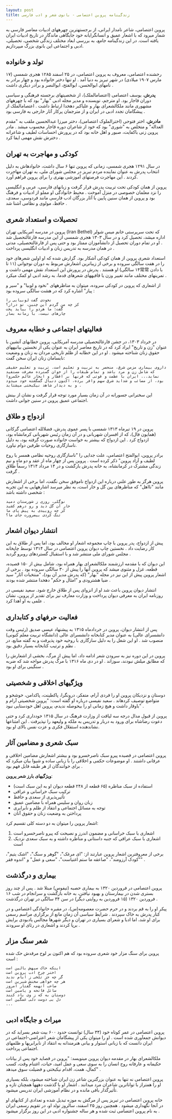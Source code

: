 ```yaml
---
layout: post
title: زندگینامه پروین اعتصامی - بانوی شعر و ادب فارسی
---
```


پروین اعتصامی، شاعر نامدار ایرانی، از برجستهترین چهرههای ادبیات معاصر فارسی به شمار میرود که با اشعار عمیق و انسانگرایانه خود جایگاهی ماندگار در تاریخ ادبیات ایران یافته است. در این زندگینامه جامع، به بررسی ابعاد مختلف زندگی شخصی، تحصیلی، ادبی و اجتماعی این بانوی بزرگ میپردازیم.

## تولد و خانواده

رخشنده اعتصامی، معروف به پروین اعتصامی، در ۲۵ اسفند ۱۲۸۵ هجری شمسی (۱۷ مارس ۱۹۰۷ میلادی) در شهر تبریز به دنیا آمد . او تنها دختر خانواده بود و چهار برادر به نامهای ابوالحسن، ابوالفتح، ابوالنصر و برادر دیگری داشت .

**پدرش**، یوسف اعتصامی (اعتصامالملک)، از شخصیتهای برجسته فرهنگی و سیاسی دوران قاجار بود. او مترجم، نویسنده و مدیر مجله ادبی "بهار" بود که با چهرههای مشهوری مانند ملکالشعرای بهار و علیاکبر دهخدا ارتباط داشت . اعتصامالملک از پیشگامان تجدد ادبی در ایران و از مترجمان پرکار آثار خارجی به فارسی بود .

**مادرش**، اختر فتوحی (اخترالملوک اعتصامی)، دختر میرزا عبدالحسین ملقب به "مقدم العداله" و متخلص به "شوری" بود که خود از شاعران دوره قاجار محسوب میشد . مادر پروین زنی باکفایت، صبور و اهل خانه بود که در پرورش احساسات لطیف و شاعرانه دخترش نقش مهمی ایفا کرد .

## کودکی و مهاجرت به تهران

در سال ۱۲۹۱ هجری شمسی، زمانی که پروین تنها ۶ سال داشت، خانوادهاش به دلیل انتخاب پدرش به عنوان نماینده مردم تبریز در مجلس شورای ملی، به تهران مهاجرت کردند . این مهاجرت فرصتهای آموزشی بهتری را برای پروین فراهم آورد.

پروین از همان کودکی تحت تربیت پدرش قرار گرفت و زبانهای فارسی، عربی و انگلیسی را نزد معلمان خصوصی در منزل آموخت . محیط خانوادگی او مملو از ادبیات و فرهنگ بود و پروین از همان سنین پایین با آثار بزرگان ادب فارسی مانند فردوسی، سعدی، حافظ، مولوی و نظامی آشنا شد .

## تحصیلات و استعداد شعری

پروین در مدرسه آمریکایی تهران (Iran Bethel) که تحت سرپرستی خانم میس شولر اداره میشد، تحصیل کرد و در سال ۱۳۰۳ هجری شمسی از این مدرسه فارغالتحصیل شد . او در تمام دوران تحصیل از دانشآموزان ممتاز بود و حتی پس از فارغالتحصیلی، مدتی در همان مدرسه به تدریس زبان و ادبیات انگلیسی پرداخت .

استعداد شعری پروین از همان کودکی آشکار بود. گزارش شده که او اولین شعرهای خود را در هفت سالگی سروده و برخی از زیباترین اشعارش مربوط به دوران نوجوانی (۱۱ تا ۱۴ سالگی) او هستند . پدرش در پرورش این استعداد نقش مهمی داشت و常常 با دادن تمرینهای مختلف مانند تغییر وزن یا قافیههای شعرهای قدما، به رشد ادبی او کمک میکرد .

از اشعاری که پروین در کودکی سروده، میتوان به مناظرههای "نخود و لوبیا" و "سیر و پیاز" اشاره کرد که در هشت سالگی سروده بود :

```
نخودی گفت لوبیایی را
کز چه من گردم این چنین، تو دراز؟
گفت: ما هردو را بباید پخت
چارهای نیست، با زمانه بساز
```

## فعالیتهای اجتماعی و خطابه معروف

در خرداد ۱۳۰۳، در جشن فارغالتحصیلی مدرسه آمریکایی، پروین خطابهای آتشین با عنوان "زن و تاریخ" ایراد کرد که در تاریخ معاصر ایران به عنوان یکی از نخستین بیانیههای حقوق زنان شناخته میشود . او در این خطابه از ظلم تاریخی مردان به زنان و وضعیت نابسامان زنان ایران سخن گفت:

```
داروی بیماری مزمن شرق، منحصر به تربیت و تعلیم است. تربیت و تعلیم حقیقی که شامل زن و مرد باشد و تمام طبقات را از خوان گسترده معرفت مستفید نماید... ایران با عظمت و قوتی که قرنها بر اقطار و ابحار عالم حکمروا بود، از مصائب و شداید شرق سهم وافر برده، اکنون دنبال گمگشته خود میدود و به دیدار شاهد نیکبختی میشتابد .
```

این سخنرانی جسورانه در آن زمان بسیار مورد توجه قرار گرفت و نشان از بینش اجتماعی عمیق پروین در سنین جوانی داشت.

## ازدواج و طلاق

پروین در ۱۹ تیرماه ۱۳۱۳ شمسی با پسر عموی پدرش، فضلالله اعتصامی گرکانی (همایون فال)، که از افسران شهربانی و در آن زمان رئیس شهربانی کرمانشاه بود، ازدواج کرد . این ازدواج که بیشتر به خواست خانواده صورت گرفته بود، به دلیل ناسازگاری روحیات طرفین دوام نیاورد.

برادر پروین، ابوالفتح اعتصامی، علت جدایی را "ناسازگاری روحیه نظامی همسر با روح لطیف و آزاد پروین" ذکر کرده است . پروین پس از چهار ماه از عقد و دو ماه و نیم زندگی مشترک در کرمانشاه، به خانه پدرش بازگشت و در ۱۴ مرداد ۱۳۱۴ رسماً طلاق گرفت .

پروین هرگز به طور علنی درباره این ازدواج ناموفق سخن نگفت، اما برخی از اشعارش مانند "نااهل" که مناظرهای بین گل و خار است، به نظر میرسد اشارههایی به این تجربه شخصی داشته باشد :

```
نوگلی، روزی ز شورستان دمید
خار آن گل دید و رو درهم کشید
کز چه روییدی به پیش پای ما
تنگ کردی بیضرورت جای ما؟
```

## انتشار دیوان اشعار

پیش از ازدواج، پدر پروین با چاپ مجموعه اشعار او مخالف بود، اما پس از طلاق به این کار رضایت داد . نخستین چاپ دیوان پروین اعتصامی در سال ۱۳۱۴ توسط چاپخانه مجلس شورای ملی منتشر شد و با استقبال گستردهای روبرو گردید .

این دیوان که با مقدمه ارزشمند ملکالشعرای بهار همراه بود، شامل بیش از ۱۵۰ قصیده، قطعه، غزل و مثنوی میشد که پروین آنها را پیش از ۳۰ سالگی سروده بود . برخی از اشعار پروین پیش از این نیز در مجله "بهار" (که پدرش مدیر آن بود)، "منتخبات آثار" سید ضیا هشترودی و "امثال و حکم" دهخدا منتشر شده بودند .

انتشار دیوان پروین باعث شد او از انزوای پس از طلاق خارج شود. سعید نفیسی در روزنامه ایران به معرفی دیوان پرداخت و وزارت معارف نیز برای تقدیر از پروین، نشان علمی به او اهدا کرد .

## فعالیت حرفهای و کتابداری

پس از انتشار دیوان، پروین در خردادماه ۱۳۱۵ به پیشنهاد عیسی صدیق (رئیس وقت دانشسرای عالی) به عنوان مدیر کتابخانه دانشسرای عالی (دانشگاه تربیت معلم کنونی) منصوب شد . او این شغل را به دلیل سازگاری با روحیه خود پذیرفت و به گفته منابع، در نظم و ترتیب کتابخانه بسیار دقیق بود .

پروین در این دوره نیز به سرودن شعر ادامه داد، اما پیش از مرگ، بخشی از اشعارش را که مطابق میلش نبودند، سوزاند . او در دی ماه ۱۳۱۶ با مرگ پدرش مواجه شد که ضربه سنگینی برای او بود .

## ویژگیهای اخلاقی و شخصیتی

دوستان و نزدیکان پروین او را فردی آرام، متفکر، درونگرا، پاکطینت، پاکدامن، خوشخو و متواضع توصیف کردهاند . سعید نفیسی درباره او گفته است: "پروین شخصیتی آرام و باوقار داشت و هیچ زمانی او را بیحوصله ندیدم، پروین اهل خودستایی نبود" .

پروین از قبول مدال درجه سه لیاقت از وزارت فرهنگ در سال ۱۳۱۵ خودداری کرد و حتی دعوت رضاشاه برای ورود به دربار و تدریس به ملکه و ولیعهد را نپذیرفت . این امتناعها نشاندهنده استقلال فکری و عزت نفس بالای او بود.

## سبک شعری و مضامین آثار

پروین اعتصامی در قصیده پیرو سبک ناصرخسرو بود و بیشتر اشعارش مضامین اخلاقی و عرفانی داشتند . او موضوعات حکمی و اخلاقی را با زبانی ساده و شیوا بیان میکرد که برای خوانندگان از هر طبقه قابل فهم بود .

**ویژگیهای بارز شعر پروین**:
- استفاده از سبک مناظره (۶۵ قطعه از ۲۴۸ قطعه دیوان او به این سبک است) 
- ترکیب سبک خراسانی و عراقی 
- تأثیرپذیری از سعدی و حافظ 
- زبان روان و سلیس همراه با مضامین عمیق 
- توجه به مسائل اجتماعی و انتقاد از ظلم و نابرابری 
- پرداختن به وضعیت زنان و حقوق آنان 

اشعار پروین را میتوان به دو دسته کلی تقسیم کرد:
1. اشعاری با سبک خراسانی و مضمون اندرز و نصیحت که پیرو ناصرخسرو است
2. اشعاری با سبک عراقی که جنبه داستانی و مناظره داشته و به سبک سعدی نزدیک است 

برخی از معروفترین اشعار پروین عبارتند از: "ای مرغک"، "گوهر و سنگ"، "اشک یتیم"، "کودک آرزومند"، "صاعقه ما ستم اغنیاست"، "سعی و عمل" و "اندوه فقر" .

## بیماری و درگذشت

پروین اعتصامی در فروردین ۱۳۲۰ به بیماری حصبه (تیفوس) مبتلا شد . پس از چند روز بستری شدن در بیمارستان و بهبود نیافتن، به خانه بازگشت و سرانجام در شب ۱۶ فروردین ۱۳۲۰ (۱۵ فروردین به روایتی دیگر) در سن ۳۴ سالگی در تهران درگذشت .

پیکر او را به قم بردند و در حرم حضرت معصومه(س)، در مقبره خانوادگی اعتصامی و در کنار پدرش به خاک سپردند . شرایط سیاسی آن زمان مانع از برگزاری مراسم رسمی برای او شد، اما ادبا و شعرای بسیاری در تهران و دیگر شهرها مجالس یادبودی برایش برپا کردند و اشعاری در رثای او سرودند .

## شعر سنگ مزار

پروین برای سنگ مزار خود شعری سروده بود که هم اکنون بر لوح مرقدش حک شده است :

```
اینکه خاک سیهش بالین است
اختر چرخ ادب پروین است
گر چه جز تلخی ز ایام ندید
هر چه خواهی سخنش شیرین است
صاحب آنهمه گفتار امروز
سائل فاتحه و یاسین است
دوستان به که ز وی یاد کنند
دل بی دوست دلی غمگین است
...
```

## میراث و جایگاه ادبی

پروین اعتصامی در عمر کوتاه خود (۳۴ سال) توانست حدود ۶۰۰ بیت شعر بسراید که در دیوانش جمعآوری شده است . او را میتوان یکی از پیشگامان شعر اعتراضی-اجتماعی در ایران دانست که با زبانی استوار و بیانی هنرمندانه به انتقاد از نابرابریها و ظلمهای اجتماعی پرداخت.

ملکالشعرای بهار در مقدمه دیوان پروین مینویسد: "پروین در قصاید خود پس از بیانات حکیمانه و عارفانه روح انسان را به سوی سعی و عمل امید، حیات، اغتنام وقت، کسب کمال، همت، اقدام نیکبختی و فضیلت سوق میدهد" .

پروین اعتصامی نه تنها به عنوان بزرگترین شاعر زن ایران شناخته میشود، بلکه بسیاری او را همتراز با تواناترین شاعران مرد میدانند . اشعار او با گذشت دههها همچنان تازه و تأثیرگذار باقی مانده و در نظام آموزشی ایران تدریس میشود.

خانه پروین اعتصامی در تبریز پس از مرگش به موزه تبدیل شده و تعدادی از کتابهای او در آنجا نگهداری میشود . همچنین روز ۲۵ اسفند، سالروز تولد او، در تقویم رسمی ایران به نام پروین اعتصامی ثبت شده و هر ساله جشنواره ادبی در این روز برگزار میشود .
